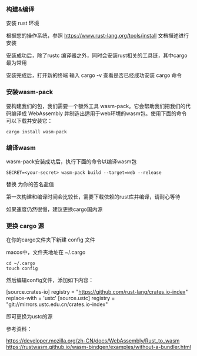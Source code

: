 ### 构建&编译

安装 rust 环境

根据您的操作系统，参照 https://www.rust-lang.org/tools/install 文档描述进行安装

安装成功后，除了rustc 编译器之外，同时会安装rust相关的工具链，其中cargo最为常用

安装完成后，打开新的终端 输入 cargo -v 查看是否已经成功安装 cargo 命令

### 安装wasm-pack
要构建我们的包，我们需要一个额外工具 wasm-pack。它会帮助我们把我们的代码编译成 WebAssembly 并制造出适用于web环境的wasm包。使用下面的命令可以下载并安装它：

```
cargo install wasm-pack
```

### 编译wasm

wasm-pack安装成功后，执行下面的命令以编译wasm包

```
SECRET=<your-secret> wasm-pack build --target=web --release
```

替换 <your-secret> 为你的签名盐值

第一次构建和编译时间会比较长，需要下载依赖的rust库并编译，请耐心等待

如果速度仍然很慢，建议更换cargo国内源

### 更换 cargo 源

在你的cargo文件夹下新建 config 文件

macos中，文件夹地址在 ~/.cargo

```
cd ~/.cargo
touch config
```

然后编辑config文件，添加如下内容：

[source.crates-io]
registry = "https://github.com/rust-lang/crates.io-index"
replace-with = 'ustc'
[source.ustc]
registry = "git://mirrors.ustc.edu.cn/crates.io-index"

即可更换为ustc的源

参考资料：

https://developer.mozilla.org/zh-CN/docs/WebAssembly/Rust_to_wasm
https://rustwasm.github.io/wasm-bindgen/examples/without-a-bundler.html